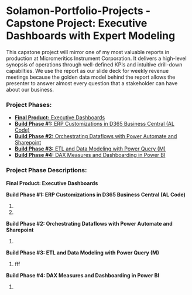 # Solamon-Portfolio-Projects - Capstone Project: Executive Dashboards with Expert Modeling

This capstone project will mirror one of my most valuable reports in production at Micromeritics Instrument Corporation. It delivers a high-level synopsis of operations through well-defined KPIs and intuitive drill-down capabilties. We use the report as our slide deck for weekly revenue meetings because the golden data model behind the report allows the presenter to answer almost every question that a stakeholder can have about our business.

### **Project Phases:**

  - [**Final Product:** Executive Dashboards]()
  - [**Build Phase #1:** ERP Customizations in D365 Business Central (AL Code)]()
  - [**Build Phase #2:** Orchestrating Dataflows with Power Automate and Sharepoint]()
  - [**Build Phase #3:** ETL and Data Modeling with Power Query (M)]()
  - [**Build Phase #4:** DAX Measures and Dashboarding in Power BI]()

### **Project Phase Descriptions:**

  **Final Product: Executive Dashboards**



  **Build Phase #1: ERP Customizations in D365 Business Central (AL Code)**
  
  1. 
  2. 



  **Build Phase #2: Orchestrating Dataflows with Power Automate and Sharepoint**
  
  1. 


  **Build Phase #3: ETL and Data Modeling with Power Query (M)**
  
  1. fff


  **Build Phase #4: DAX Measures and Dashboarding in Power BI**
  
  1. 
